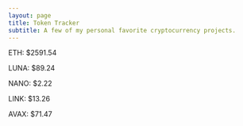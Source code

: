 ```yaml
---
layout: page
title: Token Tracker
subtitle: A few of my personal favorite cryptocurrency projects.
---
```


<!--BEGINCRYPTOINPUT-->
ETH: $2591.54

LUNA: $89.24

NANO: $2.22

LINK: $13.26

AVAX: $71.47

<!--ENDCRYPTOINPUT-->
